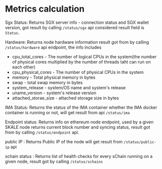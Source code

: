 # Metrics calculation

Sgx Status: Returns SGX server info - connection status and SGX wallet version, got result by calling `/status/sgx` api considered result field is `Status`.

Hardware: Returns node hardware information result got from by calling `/status/hardware` api endpoint, the info includes 
- cpu_total_cores - The number of logical CPUs in the system(the number of physical cores multiplied by the number of threads taht can run on each other)
- cpu_physical_cores - The number of physical CPUs in the system
- memory - Total physical memory in bytes
- swap - total swap memory in bytes
- system_release - system/OS name and system's release
- uname_version - system's release version
- attached_storae_size - attached storage size in bytes 

IMA Status: Returns the status of the IMA container whether the IMA docker container is running or not, will get result from api `/status/ima`

Endpoint status: Returns info on ethereum node endpoint, used by a given SKALE node returns current block number and syncing status, result got from by calling `/status/endpoint` api. 
   
public IP : Returns Public IP of the node will get result from `/status/public-ip` api

schain status : Returns list of health checks for every sChain running on a given node, result got by calling `/status/schains` 



